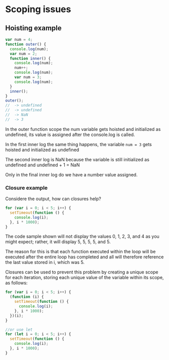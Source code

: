 # Scoping issues

## Hoisting example

```js
var num = 4;
function outer() {
  console.log(num);
  var num = 2;
  function inner() {
    console.log(num);
    num++;
    console.log(num);
    var num = 3;
    console.log(num);
  }
  inner();
}
outer();
//	-> undefined
//	-> undefined
//	-> NaN
//	-> 3
```

In the outer function scope the num variable gets hoisted and initialized as undefined, its value is assigned after the console.log is called.

In the first inner log the same thing happens, the variable `num = 3` gets hoisted and initialized as undefined

The second inner log is NaN because the variable is still initialized as undefined and undefined + 1 = NaN

Only in the final inner log do we have a number value assigned.

### Closure example

Considere the output, how can closures help?

```js
for (var i = 0; i < 5; i++) {
  setTimeout(function () {
    console.log(i);
  }, i * 1000);
}
```

The code sample shown will not display the values 0, 1, 2, 3, and 4 as you might expect; rather, it will display 5, 5, 5, 5, and 5.

The reason for this is that each function executed within the loop will be executed after the entire loop has completed and all will therefore reference the last value stored in i, which was 5.

Closures can be used to prevent this problem by creating a unique scope for each iteration, storing each unique value of the variable within its scope, as follows:

```js
for (var i = 0; i < 5; i++) {
  (function (i) {
    setTimeout(function () {
      console.log(i);
    }, i * 1000);
  })(i);
}

//or use let
for (let i = 0; i < 5; i++) {
  setTimeout(function () {
    console.log(i);
  }, i * 1000);
}
```
